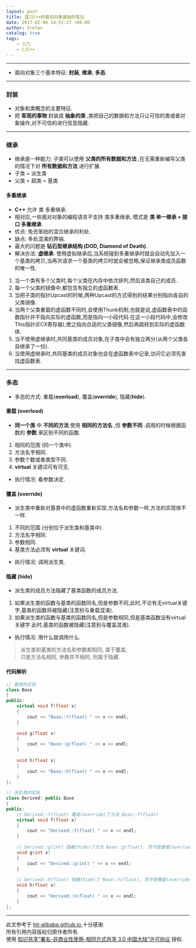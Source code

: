 ```yaml
---
layout: post
title: 温习C++的面向对象基础的笔记
date: 2017-02-06 14:51:27 +08:00
author: Srefan
catalog: true
tags:
    - 入门
    - C/C++
---
```


*** 

* 面向对象三个基本特征: **封装**, **继承**, **多态**.

***

### 封装

* 对象和类概念的主要特征.
* 把 **客观的事物** 封装成 **抽象的类** ,类把自己的数据和方法只让可信的类或者对象操作,对不可信的进行信息隐藏.

***

### 继承

* 继承是一种能力: 子类可以使用 **父类的所有数据和方法** ,在无需重新编写父类的情况下对 **所有数据和方法** 进行扩展.
* 子类 = 派生类
* 父类 = 超类 = 基类

#### 多重继承

* **C++** 允许 类 多重继承.
* 相对应,一些面对对象的编程语言不支持 类多重继承, 模式是 **类 单一继承 + 接口 多重继承**.
* 优点: 免去笨拙的混合继承的利处.
* 缺点: 多处混淆的弊端.
* 最大的问题是 **钻石型继承结构 (DOD, Diamond of Death)**.
* 解决办法: **虚继承**. 使用虚拟继承后,当系统碰到多重继承时就会自动先加入一个基类的拷贝,当再次请求一个基类的拷贝时就会被忽略,保证继承类成员函数的唯一性.
1. 当一个类有多个父类时,每个父类在内存中依次排列,然后该类自己的成员.
2. 每一个父类的镜像中,都包含有独立的虚函数表.
3. 当把子类的指针Upcast的时候,两种Upcast的方式得到的结果分别指向各自的父类镜像.
4. 当两个父类重载的虚函数不同时,会使用Thunk机制,也就是说,虚函数表中的函数指针并不指向实际的虚函数,而是指向一小段代码.在这一小段代码中,会修改This指针(ECX寄存器),使之指向合适的父类镜像,然后再跳转到实际的虚函数体.
5. 当不使用虚继承时,共同基类的成员对象,在子类中会有独立两分(从两个父类各自继承了一份).
6. 当使用虚继承时,共同基类的成员对象也会在虚函数表中记录,访问它必须先查找虚函数表.

***

### 多态

* 多态的方式: 重载(**overload**), 覆盖(**override**), 隐藏(**hide**).

#### 重载 (overload)

* **同一个类** 中 **不同的方法** 使用 **相同的方法名** ,但 **参数不同** .调用的时候根据函数的 **参数** 来区别不同的函数.
1. 相同的范围 (同一个类中).
2. 方法名字相同.
3. 参数个数或者类型不同.
4. **virtual** 关键词可有可无.
* 执行情况: 看参数决定.

#### 覆盖 (override)

* 派生类中重新对基类中的虚函数重新实现.方法名和参数一样,方法的实现体不一样.
1. 不同的范围 (分别位于派生类和基类中).
2. 方法名字相同.
3. 参数相同.
4. 基类方法必须有 **virtual** 关键词.
* 执行情况: 调用派生类.

#### 隐藏 (hide)

* 派生类的成员方法隐藏了基类函数的成员方法.
1. 如果派生类的函数与基类的函数同名,但是参数不同,此时,不论有无virtual关键字,基类的函数将被隐藏(注意别与重载混淆).
2. 如果派生类的函数与基类的函数同名,但是参数相同,但是基类函数没有virtual关键字.此时,基类的函数被隐藏(注意别与覆盖混淆).
* 执行情况: 用什么就调用什么.

> 派生类和基类的方法名和参数都相同, 属于覆盖;  
> 只是方法名相同, 参数并不相同, 则属于隐藏.

#### 代码解析

```C++
// 基类的实现
class Base
{
public:
    virtual void f(float x)
    {
        cout << "Base::f(float) " << x << endl;
    }
    
    void g(float x)
    {
        cout << "Base::g(float) " << x << endl; 
    }
    
    void h(float x)
    {
        cout << "Base::h(float) " << x << endl;
    }
};

// 派生类的实现
class Derived: public Base
{
public:
    // Derived::f(float) 覆盖(override)了方法 Base::f(float)
    virtual void f(float x)
    {
        cout << "Derived::f(float) " << x << endl;
    }
    
    // Derived::g(int) 隐藏(hide)了方法 Base::g(float), 而不是重载(overload) -- 与 `隐藏-1` 的情况一致.
    void g(int x)
    {
        cout << "Derived::g(int) " << x << endl;
    }
    
    // Derived::h(float) 隐藏(hide)了 Base::h(float), 而不是覆盖(override) -- 与 `隐藏-2` 的情况一致.
    void h(float x)
    {
        cout << "Derived::h(float) " << x << endl;
    }
};
```

***

此文参考于 [hit-alibaba.github.io][hit-alibaba.github.io],十分感谢.  
所有引用内容版权归原作者所有.  
使用 [知识共享“署名-非商业性使用-相同方式共享 3.0 中国大陆”许可协议][Lisence] 授权.

[hit-alibaba.github.io]: https://hit-alibaba.github.io/interview/
[Lisence]: https://creativecommons.org/licenses/by-nc-sa/3.0/cn/
